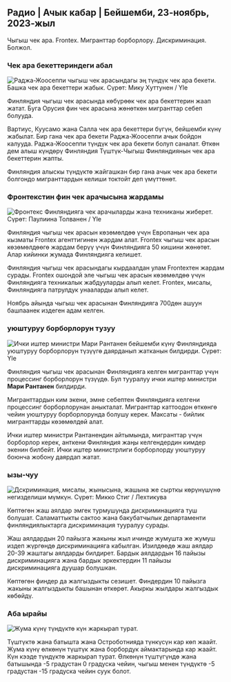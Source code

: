 ## Радио \| Ачык кабар \| Бейшемби, 23-ноябрь, 2023-жыл

Чыгыш чек ара. Frontex. Мигранттар борборлору. Дискриминация. Болжол.

### Чек ара бекеттериндеги абал

![Раджа-Жоосеппи чыгыш чек арасындагы эң түндүк чек ара бекети. Башка чек ара бекеттери жабык. Сүрөт: Мику Хуттунен / Yle](https://images.cdn.yle.fi/image/upload/c_crop,h_3216,w_5712,x_0,y_421/ar_1.777777777777777,c_fill,g_faces,h_102/d_6/dq_auto:eco/f_auto/fl_lossy/v1700751077/39-1205645655f665a86285)

Финляндия чыгыш чек арасында көбүрөөк чек ара бекеттерин жаап жатат. Буга Орусия фин чек арасына жөнөткөн мигранттар себеп болууда.

Вартиус, Куусамо жана Салла чек ара бекеттери бүгүн, бейшемби күнү жабылат. Бир гана чек ара бекети Раджа-Жоосеппи ачык бойдон калууда. Раджа-Жоосеппи түндүк чек ара бекети болуп саналат. Өткөн дем алыш күндөрү Финляндия Түштүк-Чыгыш Финляндиянын чек ара бекеттерин жапты.

Финляндия алыскы түндүктө жайгашкан бир гана ачык чек ара бекети болгондо мигранттардын келиши токтойт деп үмүттөнөт.

### Фронтекстин фин чек арачысына жардамы

![Фронтекс Финляндияга чек арачыларды жана техниканы жиберет. Сүрөт: Паулиина Толванен / Yle](https://images.cdn.yle.fi/image/upload/c_crop,h_1080,w_1919,x_0,y_0/ar_1.777777777777777,c_fill,g_faces,h_pr_170/d.q_auto:eco/f_auto/fl_lossy/v1663055873/39-100697563203716d9ecd)

Финляндия чыгыш чек арасын көзөмөлдөө үчүн Европанын чек ара кызматы Frontex агенттигинен жардам алат. Frontex чыгыш чек арасын көзөмөлдөөгө жардам берүү үчүн Финляндияга 50 кишини жөнөтөт. Алар кийинки жумада Финляндияга келишет.

Финляндия чыгыш чек арасындагы кырдаалдан улам Frontexтен жардам сурады. Frontex ошондой эле чыгыш чек арасын көзөмөлдөө үчүн Финляндияга техникалык жабдууларды алып келет. Frontex, мисалы, Финляндияга патрулдук унааларды алып келет.

Ноябрь айында чыгыш чек арасынан Финляндияга 700дөн ашуун башпаанек издеген адам келген.

### уюштуруу борборлорун тузуу

![Ички иштер министри Мари Рантанен бейшемби күнү Финляндияда уюштуруу борборлорун түзүүгө даярданып жатканын билдирди. Сүрөт: Yle](https://images.cdn.yle.fi/image/upload/c_crop,h_1080,w_1919,x_0,y_0/ar_1.7777777777777777,c_fill,g_faces,h_675,w_12010:d_auto/e/f_auto/fl_lossy/v1700721586/39-1205201655eed1e81849)

Финляндия чыгыш чек арасынан Финляндияга келген мигранттар үчүн процессинг борборлорун түзүүдө. Бул тууралуу ички иштер министри **Мари Рантанен** билдирди.

Мигранттардын ким экени, эмне себептен Финляндияга келгени процессинг борборлорунан аныкталат. Мигранттар каттоодон өткөнгө чейин уюштуруу борборлорунда болушу керек. Максаты - бийлик мигранттарды көзөмөлдөй алат.

Ички иштер министри Рантанендин айтымында, мигранттар үчүн борборлор керек, анткени Финляндия жаңы келгендердин кимдер экенин билбейт. Ички иштер министрлиги борборлорду уюштуруу боюнча жобону даярдап жатат.

### ызы-чуу

![Дскриминация, мисалы, жынысына, жашына же сырткы көрүнүшүнө негизделиши мүмкүн. Сүрөт: Микко Стиг / Лехтикува](https://images.cdn.yle.fi/image/upload/c_crop,h_2394,w_4256,x_0,y_110/ar_1.777777777777777,c_fill,g_faces5,_601h,q_auto:eco/f_auto/fl_lossy/v1700718446/39-1205193655ee719688c7)

Көптөгөн жаш аялдар эмгек турмушунда дискриминацияга туш болушат. Саламаттыкты сактоо жана бакубатчылык департаменти финляндиялыктарга дискриминация тууралуу сурады.

Жаш аялдардын 20 пайызга жакыны жыл ичинде жумушта же жумуш издеп жүргөндө дискриминацияга кабылган. Изилдөөдө жаш аялдар 20-39 жаштагы аялдарды билдирет. Бардык аялдардын 16 пайызы дискриминацияга жана бардык эркектердин 11 пайызы дискриминацияга дуушар болушкан.

Көптөгөн финдер да жалгыздыкты сезишет. Финдердин 10 пайызга жакыны жалгыздыкты башынан өткөрөт. Акыркы жылдары жалгыздык көбөйдү.

### Аба ырайы

![Жума күнү түндүктө күн жаркырап турат.](https://images.cdn.yle.fi/image/upload/c_crop,h_1080,w_1919,x_0,y_0/ar_1.777777777777777,c_fill,g_faces,h_6w_1200/dpr_1.0/q_auto:eco/f_auto/fl_lossy/v1700752778/39-1205671655f6d69ed984)

Түштүктө жана батышта жана Остроботнияда түнкүсүн кар көп жаайт. Жума күнү өлкөнүн түштүк жана борбордук аймактарында кар жаайт. Күн кээде түндүктө жаркырап турат. Өлкөнүн түштүгүндө жана батышында -5 градустан 0 градуска чейин, чыгыш менен түндүктө -5 градустан -15 градуска чейин суук болот.